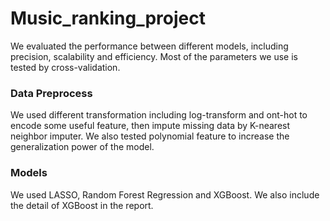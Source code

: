 # Music_ranking_project

We evaluated the performance between different models, including precision, scalability and efficiency. Most of the parameters we use is tested by cross-validation.

### Data Preprocess

We used different transformation including log-transform and ont-hot to encode some useful feature, then impute missing data by K-nearest neighbor imputer. We also tested polynomial feature to increase the generalization power of the model.

### Models
We used LASSO, Random Forest Regression and XGBoost. We also include the detail of XGBoost in the report.
